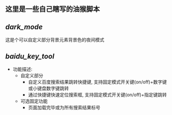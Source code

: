 ## 这里是一些自己瞎写的油猴脚本

*dark_mode*
---
这是个可以自定义部分背景元素背景色的夜间模式

*baidu_key_tool*
---
* 功能描述:
    * 自定义部分
        - 自定义百度搜索结果跳转快捷键, 支持固定模式开关键(on/off)+数字键或小键盘数字键跳转
        - 通过快捷键快速定位搜索框, 支持固定模式开关键(on/off)+指定键跳转
    * 可选固定功能
        - 页面加载完毕或为所有搜索结果标号
